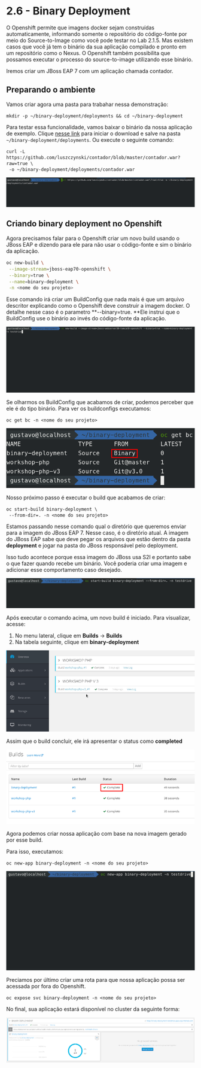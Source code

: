# 2.6 - Binary Deployment

O Openshift permite que imagens docker sejam construídas automaticamente, informando somente o repositório do código-fonte por meio do Source-to-Image como você pode testar no Lab 2.1.5. Mas existem casos que você já tem o binário da sua aplicação compilado e pronto em um repositório como o Nexus. O Openshift também possibilita que possamos executar o processo do source-to-image utilizando esse binário.

Iremos criar um JBoss EAP 7 com um aplicação chamada contador.

## Preparando o ambiente

Vamos criar agora uma pasta para trabahar nessa demonstração:

```text
mkdir -p ~/binary-deployment/deployments && cd ~/binary-deployment
```

Para testar essa funcionalidade, vamos baixar o binário da nossa aplicação de exemplo. Clique [nesse link](https://github.com/luszczynski/contador/blob/master/contador.war?raw=true) para iniciar o download e salve na pasta `~/binary-deployment/deployments`. Ou execute o seguinte comando:

```text
curl -L https://github.com/luszczynski/contador/blob/master/contador.war?raw=true \
 -o ~/binary-deployment/deployments/contador.war
```

![](../.gitbook/assets/show-contador.gif)

## Criando binary deployment no Openshift

Agora precisamos falar para o Openshift criar um novo build usando o JBoss EAP e dizendo para ele para não usar o código-fonte e sim o binário da aplicação.

```bash
oc new-build \
 --image-stream=jboss-eap70-openshift \
 --binary=true \
 --name=binary-deployment \
 -n <nome do seu projeto>
```

Esse comando irá criar um BuildConfig que nada mais é que um arquivo descritor explicando como o Openshift deve construir a imagem docker. O detalhe nesse caso é o parametro **--binary=true. **Ele instrui que o BuildConfig use o binário ao invés do código-fonte da aplicação.

![](../.gitbook/assets/bc-binary.gif)

Se olharmos os BuildConfig que acabamos de criar, podemos perceber que ele é do tipo binário. Para ver os buildconfigs executamos:

```text
oc get bc -n <nome do seu projeto>
```

![](../.gitbook/assets/selection_057%20%281%29.png)

Nosso próximo passo é executar o build que acabamos de criar:

```text
oc start-build binary-deployment \
 --from-dir=. -n <nome do seu projeto>
```

Estamos passando nesse comando qual o diretório que queremos enviar para a imagem do JBoss EAP 7. Nesse caso, é o diretório atual. A imagem do JBoss EAP sabe que deve pegar os arquivos que estão dentro da pasta **deployment** e jogar na pasta do JBoss responsável pelo deployment.

Isso tudo acontece porque essa imagem do JBoss usa S2I e portanto sabe o que fazer quando recebe um binário. Você poderia criar uma imagem e adicionar esse comportamento caso desejado.

![](../.gitbook/assets/start-build%20%281%29.gif)

Após executar o comando acima, um novo build é iniciado. Para visualizar, acesse:

1. No menu lateral, clique em **Builds** -&gt; **Builds**
2. Na tabela seguinte, clique em **binary-deployment**

![](../.gitbook/assets/access-build.gif)

Assim que o build concluir, ele irá apresentar o status como **completed**

![](../.gitbook/assets/selection_058%20%281%29.png)

Agora podemos criar nossa aplicação com base na nova imagem gerado por esse build.

Para isso, executamos:

```text
oc new-app binary-deployment -n <nome do seu projeto>
```

![](../.gitbook/assets/new-app-binary-deployment%20%281%29.gif)

Preciamos por último criar uma rota para que nossa aplicação possa ser acessada por fora do Openshift.

```text
oc expose svc binary-deployment -n <nome do seu projeto>
```

No final, sua aplicação estará disponível no cluster da seguinte forma:

![](../.gitbook/assets/selection_059%20%281%29.png)


